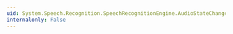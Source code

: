 ```yaml
---
uid: System.Speech.Recognition.SpeechRecognitionEngine.AudioStateChanged
internalonly: False
---
```

